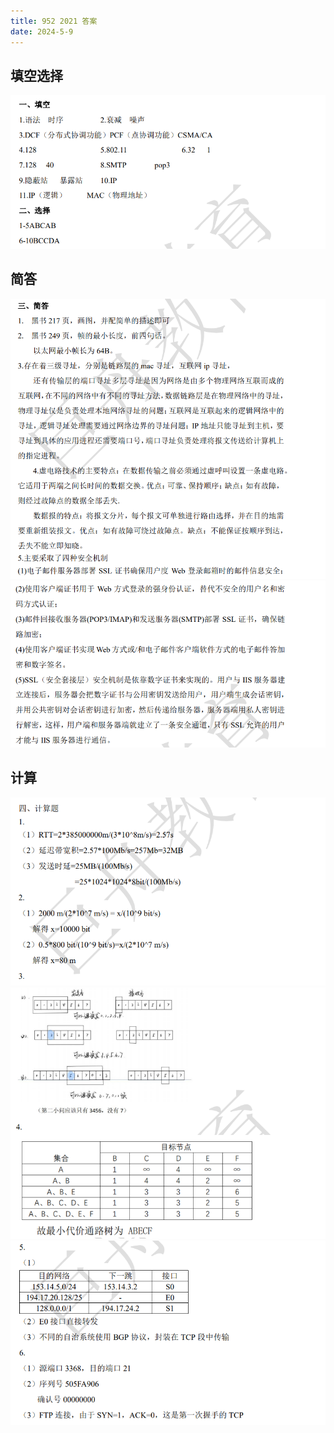 ```yaml
---
title: 952 2021 答案
date: 2024-5-9
---
```


## 填空选择

<img src="./assets/image-20240509115614124.png">

## 简答

<img src="./assets/image-20240509115640344.png">

<img src="./assets/image-20240509115656359.png">

## 计算

<img src="./assets/image-20240509115723448.png">

<img src="./assets/image-20240509115750105.png">

<img src="./assets/image-20240509115806224.png">
